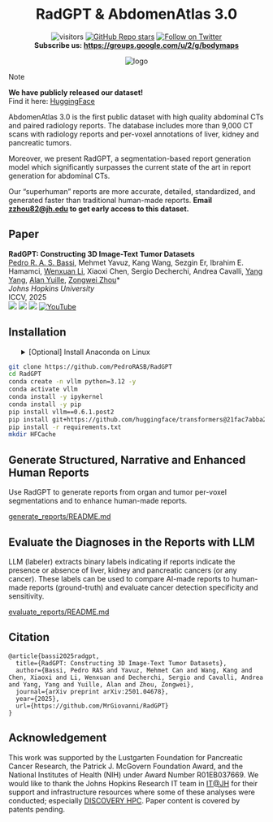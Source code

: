 <h1 align="center">RadGPT & AbdomenAtlas 3.0</h1>

<div align="center">

![visitors](https://visitor-badge.laobi.icu/badge?page_id=MrGiovanni/RadGPT&left_color=%2363C7E6&right_color=%23CEE75F)
[![GitHub Repo stars](https://img.shields.io/github/stars/MrGiovanni/RadGPT?style=social)](https://github.com/MrGiovanni/RadGPT/stargazers)
<a href="https://twitter.com/bodymaps317">
        <img src="https://img.shields.io/twitter/follow/BodyMaps?style=social" alt="Follow on Twitter" />
</a><br/>
**Subscribe us: https://groups.google.com/u/2/g/bodymaps**  

</div>

<div align="center">
 
![logo](document/fig_teaser.png)
</div>

> [!NOTE]
> **We have publicly released our dataset!**  
> Find it here: [HuggingFace](https://huggingface.co/datasets/AbdomenAtlas/AbdomenAtlas3.0Mini/)


AbdomenAtlas 3.0 is the first public dataset with high quality abdominal CTs and paired radiology reports. The database includes more than 9,000 CT scans with radiology reports and per-voxel annotations of liver, kidney and pancreatic tumors.

Moreover, we present RadGPT, a segmentation-based report generation model which significantly surpasses the current state of the art in report generation for abdominal CTs.

Our “superhuman” reports are more accurate, detailed, standardized, and generated faster than traditional human-made reports. **Email zzhou82@jh.edu to get early access to this dataset.**


## Paper

<b>RadGPT: Constructing 3D Image-Text Tumor Datasets</b> <br/>
[Pedro R. A. S. Bassi](https://scholar.google.com/citations?user=NftgL6gAAAAJ&hl=en), Mehmet Yavuz, Kang Wang, Sezgin Er, Ibrahim E. Hamamci, [Wenxuan Li](https://scholar.google.com/citations?hl=en&user=tpNZM2YAAAAJ), Xiaoxi Chen, Sergio Decherchi, Andrea Cavalli, [Yang Yang](https://scholar.google.com/citations?hl=en&user=6XsJUBIAAAAJ), [Alan Yuille](https://www.cs.jhu.edu/~ayuille/), [Zongwei Zhou](https://www.zongweiz.com/)* <br/>
*Johns Hopkins University* <br/>
ICCV, 2025 <br/>
<a href='https://www.zongweiz.com/dataset'><img src='https://img.shields.io/badge/Project-Page-Green'></a> <a href='https://www.cs.jhu.edu/~zongwei/publication/bassi2025radgpt.pdf'><img src='https://img.shields.io/badge/Paper-PDF-purple'></a> <a href='document/bassi2024rsna_radgpt.pdf'><img src='https://img.shields.io/badge/Slides-RSNA-orange'></a> [![YouTube](https://badges.aleen42.com/src/youtube.svg)](https://youtu.be/WxgyHNi2tLc)

## Installation

<details>
<summary style="margin-left: 25px;">[Optional] Install Anaconda on Linux</summary>
<div style="margin-left: 25px;">
    
```bash
wget https://repo.anaconda.com/archive/Anaconda3-2024.06-1-Linux-x86_64.sh
bash Anaconda3-2024.06-1-Linux-x86_64.sh -b -p ./anaconda3
./anaconda3/bin/conda init
source ~/.bashrc
```
</div>
</details>

```bash
git clone https://github.com/PedroRASB/RadGPT
cd RadGPT
conda create -n vllm python=3.12 -y
conda activate vllm
conda install -y ipykernel
conda install -y pip
pip install vllm==0.6.1.post2
pip install git+https://github.com/huggingface/transformers@21fac7abba2a37fae86106f87fcf9974fd1e3830
pip install -r requirements.txt
mkdir HFCache
```


## Generate Structured, Narrative and Enhanced Human Reports

Use RadGPT to generate reports from organ and tumor per-voxel segmentations and to enhance human-made reports.

[generate_reports/README.md](generate_reports/README.md)

## Evaluate the Diagnoses in the Reports with LLM

LLM (labeler) extracts binary labels indicating if reports indicate the presence or absence of liver, kidney and pancreatic cancers (or any cancer). These labels can be used to compare AI-made reports to human-made reports (ground-truth) and evaluate cancer detection specificity and sensitivity.

[evaluate_reports/README.md](evaluate_reports/README.md)


## Citation

```
@article{bassi2025radgpt,
  title={RadGPT: Constructing 3D Image-Text Tumor Datasets},
  author={Bassi, Pedro RAS and Yavuz, Mehmet Can and Wang, Kang and Chen, Xiaoxi and Li, Wenxuan and Decherchi, Sergio and Cavalli, Andrea and Yang, Yang and Yuille, Alan and Zhou, Zongwei},
  journal={arXiv preprint arXiv:2501.04678},
  year={2025},
  url={https://github.com/MrGiovanni/RadGPT}
}
```

## Acknowledgement

This work was supported by the Lustgarten Foundation for Pancreatic Cancer Research, the Patrick J. McGovern Foundation Award, and the National Institutes of Health (NIH) under Award Number R01EB037669. We would like to thank the Johns Hopkins Research IT team in [IT@JH](https://researchit.jhu.edu/) for their support and infrastructure resources where some of these analyses were conducted; especially [DISCOVERY HPC](https://researchit.jhu.edu/research-hpc/). Paper content is covered by patents pending.





